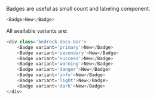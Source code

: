 Badges are useful as small count and labeling component.

```js
<Badge>New</Badge>
```
All available variants are:
```js
<div class='bedrock-docs-bar'>
    <Badge variant='primary'>New</Badge>
    <Badge variant='secondary'>New</Badge>
    <Badge variant='success'>New</Badge>
    <Badge variant='warning'>New</Badge>
    <Badge variant='danger'>New</Badge>
    <Badge variant='info'>New</Badge>
    <Badge variant='light'>New</Badge>
    <Badge variant='dark'>New</Badge>
</div>
```
